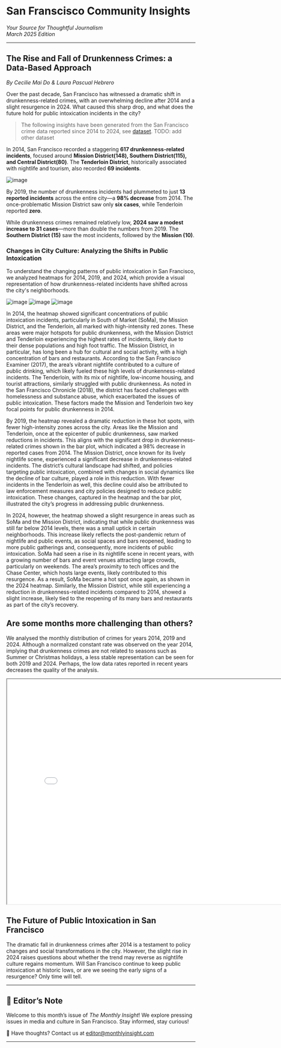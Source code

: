 # **San Franscisco Community Insights**  
*Your Source for Thoughtful Journalism*  
*March 2025 Edition*  

---

## **The Rise and Fall of Drunkenness Crimes: a Data-Based Approach**  
_By Cecilie Mai Do & Laura Pascual Hebrero_  

Over the past decade, San Francisco has witnessed a dramatic shift in drunkenness-related crimes, with an overwhelming decline after 2014 and a slight resurgence in 2024. What caused this sharp drop, and what does the future hold for public intoxication incidents in the city?

>The following insights have been generated from the San Francisco crime data reported since 2014 to 2024, see [dataset](https://data.sfgov.org/Public-Safety/Police-Department-Incident-Reports-2018-to-Present/wg3w-h783/about_data). TODO: add other dataset



In 2014, San Francisco recorded a staggering **617 drunkenness-related incidents**, focused around **Mission District(148), Southern District(115), and Central District(80)**. The **Tenderloin District**, historically associated with nightlife and tourism, also recorded **69 incidents**.

![image](/images/drunkenness-bar-plot.png)

By 2019, the number of drunkenness incidents had plummeted to just **13 reported incidents** across the entire city—a **98% decrease** from 2014. The once-problematic Mission District saw only **six cases**, while Tenderloin reported **zero**. 

While drunkenness crimes remained relatively low, **2024 saw a modest increase to 31 cases**—more than double the numbers from 2019. The **Southern District (15)** saw the most incidents, followed by the **Mission (10)**.


### Changes in City Culture: Analyzing the Shifts in Public Intoxication

To understand the changing patterns of public intoxication in San Francisco, we analyzed heatmaps for 2014, 2019, and 2024, which provide a visual representation of how drunkenness-related incidents have shifted across the city's neighborhoods.

![image](/images/heatmap-2014.png)
![image](/images/heatmap-2019.png)
![image](/images/heatmap-2024.png)

In 2014, the heatmap showed significant concentrations of public intoxication incidents, particularly in South of Market (SoMa), the Mission District, and the Tenderloin, all marked with high-intensity red zones. These areas were major hotspots for public drunkenness, with the Mission District and Tenderloin experiencing the highest rates of incidents, likely due to their dense populations and high foot traffic. The Mission District, in particular, has long been a hub for cultural and social activity, with a high concentration of bars and restaurants. According to the San Francisco Examiner (2017), the area’s vibrant nightlife contributed to a culture of public drinking, which likely fueled these high levels of drunkenness-related incidents. The Tenderloin, with its mix of nightlife, low-income housing, and tourist attractions, similarly struggled with public drunkenness. As noted in the San Francisco Chronicle (2018), the district has faced challenges with homelessness and substance abuse, which exacerbated the issues of public intoxication. These factors made the Mission and Tenderloin two key focal points for public drunkenness in 2014.

By 2019, the heatmap revealed a dramatic reduction in these hot spots, with fewer high-intensity zones across the city. Areas like the Mission and Tenderloin, once at the epicenter of public drunkenness, saw marked reductions in incidents. This aligns with the significant drop in drunkenness-related crimes shown in the bar plot, which indicated a 98% decrease in reported cases from 2014. The Mission District, once known for its lively nightlife scene, experienced a significant decrease in drunkenness-related incidents. The district’s cultural landscape had shifted, and policies targeting public intoxication, combined with changes in social dynamics like the decline of bar culture, played a role in this reduction. With fewer incidents in the Tenderloin as well, this decline could also be attributed to law enforcement measures and city policies designed to reduce public intoxication. These changes, captured in the heatmap and the bar plot, illustrated the city’s progress in addressing public drunkenness.

In 2024, however, the heatmap showed a slight resurgence in areas such as SoMa and the Mission District, indicating that while public drunkenness was still far below 2014 levels, there was a small uptick in certain neighborhoods. This increase likely reflects the post-pandemic return of nightlife and public events, as social spaces and bars reopened, leading to more public gatherings and, consequently, more incidents of public intoxication. SoMa had seen a rise in its nightlife scene in recent years, with a growing number of bars and event venues attracting large crowds, particularly on weekends. The area’s proximity to tech offices and the Chase Center, which hosts large events, likely contributed to this resurgence. As a result, SoMa became a hot spot once again, as shown in the 2024 heatmap. Similarly, the Mission District, while still experiencing a reduction in drunkenness-related incidents compared to 2014, showed a slight increase, likely tied to the reopening of its many bars and restaurants as part of the city’s recovery.


## Are some months more challenging than others?

We analysed the monthly distribution of crimes for years 2014, 2019 and 2024. Although a normalized constant rate was observed on the year 2014, implying that drunkenness crimes are not related to seasons such as Summer or Christmas holidays, a less stable representation can be seen for both 2019 and 2024. Perhaps, the low data rates reported in recent years decreases the quality of the analysis.

<iframe src="{{ site.baseurl }}/images/bokeh_plot.html" width="800" height="600"></iframe>


## The Future of Public Intoxication in San Francisco

The dramatic fall in drunkenness crimes after 2014 is a testament to policy changes and social transformations in the city. However, the slight rise in 2024 raises questions about whether the trend may reverse as nightlife culture regains momentum. Will San Francisco continue to keep public intoxication at historic lows, or are we seeing the early signs of a resurgence? Only time will tell.

---

## **📝 Editor’s Note**  

Welcome to this month’s issue of *The Monthly Insight*! We explore pressing issues in media and culture in San Francisco. Stay informed, stay curious!  

📩 Have thoughts? Contact us at [editor@monthlyinsight.com](mailto:editor@monthlyinsight.com)  

---

